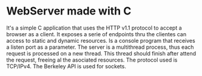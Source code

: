 # WebServer made with C
It's a simple C application that uses the HTTP v1.1 protocol to accept a browser as a client.
It exposes a serie of endpoints thru the clientes can access to static and dynamic resources. Is a console program that receives a listen port as a parameter.
The server is a multithread process, thus each request is processed on a new thread. This thread should finish after attend the request, freeing al the asociated resources.
The protocol used is TCP/IPv4.
The Berkeley API is used for sockets.

